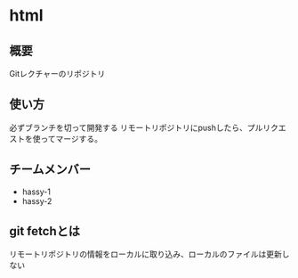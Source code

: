 # html

## 概要
Gitレクチャーのリポジトリ

## 使い方
必ずブランチを切って開発する
リモートリポジトリにpushしたら、プルリクエストを使ってマージする。

## チームメンバー
* hassy-1
* hassy-2

## git fetchとは
リモートリポジトリの情報をローカルに取り込み、ローカルのファイルは更新しない
